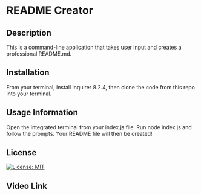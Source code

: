 # README Creator

## Description

This is a command-line application that takes user input and creates a professional README.md.

## Installation

From your terminal, install inquirer 8.2.4, then clone the code from this repo into your terminal. 

## Usage Information

Open the integrated terminal from your index.js file. Run node index.js and follow the prompts. Your README file will then be created!

## License

[![License: MIT](https://img.shields.io/badge/License-MIT-yellow.svg)](https://opensource.org/licenses/MIT)


## Video Link